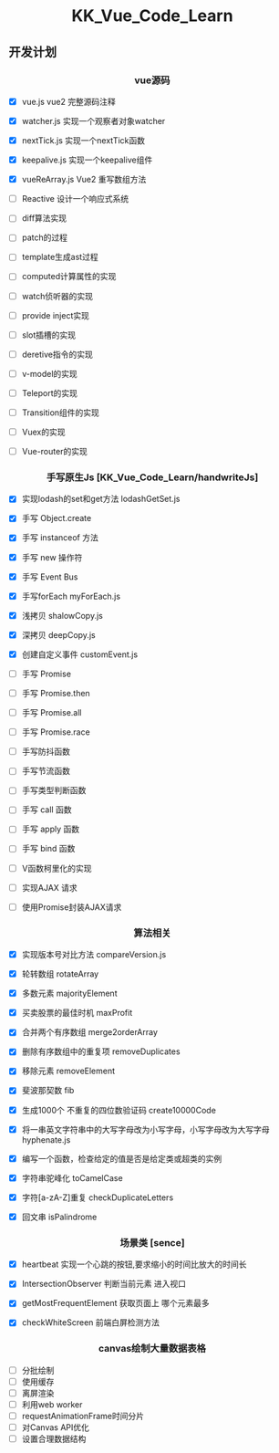 <h1 align="center">KK_Vue_Code_Learn</h1>

## 开发计划

<h3 align="center">vue源码</h3>

- [x] vue.js vue2 完整源码注释
- [x] watcher.js  实现一个观察者对象watcher
- [x] nextTick.js 实现一个nextTick函数
- [x] keepalive.js 实现一个keepalive组件
- [x] vueReArray.js Vue2 重写数组方法
- [ ] Reactive 设计一个响应式系统
- [ ] diff算法实现
- [ ] patch的过程
- [ ] template生成ast过程
- [ ] computed计算属性的实现
- [ ] watch侦听器的实现
- [ ] provide inject实现
- [ ] slot插槽的实现
- [ ] deretive指令的实现
- [ ] v-model的实现  
- [ ] Teleport的实现
- [ ] Transition组件的实现
- [ ] Vuex的实现
- [ ] Vue-router的实现


<h3 align="center">手写原生Js [KK_Vue_Code_Learn/handwriteJs]</h3>

- [x] 实现lodash的set和get方法  lodashGetSet.js
- [x] 手写 Object.create
- [x] 手写 instanceof 方法
- [x] 手写 new 操作符
- [x] 手写 Event Bus 
- [x] 手写forEach myForEach.js
- [x] 浅拷贝  shalowCopy.js   
- [x] 深拷贝  deepCopy.js    
- [x] 创建自定义事件 customEvent.js  
- [ ] 手写 Promise
- [ ] 手写 Promise.then
- [ ] 手写 Promise.all
- [ ] 手写 Promise.race
- [ ] 手写防抖函数
- [ ] 手写节流函数
- [ ] 手写类型判断函数  
- [ ] 手写 call 函数
- [ ] 手写 apply 函数
- [ ] 手写 bind 函数
- [ ] V函数柯里化的实现
- [ ] 实现AJAX 请求
- [ ] 使用Promise封装AJAX请求


<h3 align="center">算法相关</h3>

- [x] 实现版本号对比方法  compareVersion.js
- [x] 轮转数组 rotateArray
- [x] 多数元素  majorityElement
- [x] 买卖股票的最佳时机 maxProfit
- [x] 合并两个有序数组 merge2orderArray
- [x] 删除有序数组中的重复项 removeDuplicates
- [x] 移除元素 removeElement
- [x] 斐波那契数 fib
- [x] 生成1000个 不重复的四位数验证码 create10000Code
- [x] 将一串英文字符串中的大写字母改为小写字母，小写字母改为大写字母 hyphenate.js
- [x] 编写一个函数，检查给定的值是否是给定类或超类的实例 
- [x] 字符串驼峰化  toCamelCase
- [x] 字符[a-zA-Z]重复  checkDuplicateLetters
- [x] 回文串 isPalindrome


<h3 align="center">场景类 [sence]</h3>

- [x] heartbeat 实现一个心跳的按钮,要求缩小的时间比放大的时间长
- [x] IntersectionObserver 判断当前元素 进入视口
- [x] getMostFrequentElement 获取页面上 哪个元素最多
- [x] checkWhiteScreen 前端白屏检测方法


<h3 align="center">canvas绘制大量数据表格</h3>

- [ ] 分批绘制
- [ ] 使用缓存
- [ ] 离屏渲染
- [ ] 利用web worker
- [ ] requestAnimationFrame时间分片
- [ ] 对Canvas API优化
- [ ] 设置合理数据结构
